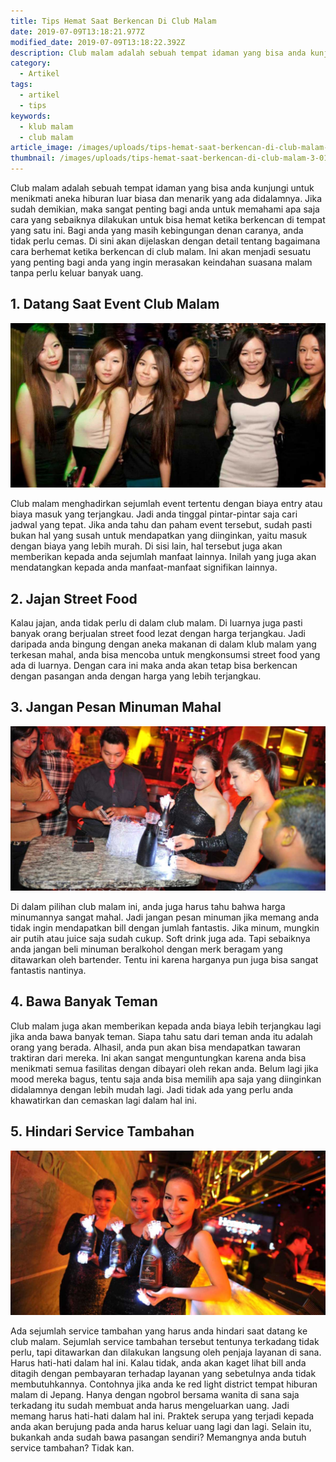 ```yaml
---
title: Tips Hemat Saat Berkencan Di Club Malam
date: 2019-07-09T13:18:21.977Z
modified_date: 2019-07-09T13:18:22.392Z
description: Club malam adalah sebuah tempat idaman yang bisa anda kunjungi untuk menikmati aneka hiburan luar biasa dan menarik yang ada didalamnya.
category:
  - Artikel
tags:
  - artikel
  - tips
keywords:
  - klub malam
  - club malam
article_image: /images/uploads/tips-hemat-saat-berkencan-di-club-malam-3.jpg
thumbnail: /images/uploads/tips-hemat-saat-berkencan-di-club-malam-3-013.jpg
---
```

Club malam adalah sebuah tempat idaman yang bisa anda kunjungi untuk menikmati aneka hiburan luar biasa dan menarik yang ada didalamnya. Jika sudah demikian, maka sangat penting bagi anda untuk memahami apa saja cara yang sebaiknya dilakukan untuk bisa hemat ketika berkencan di tempat yang satu ini. Bagi anda yang masih kebingungan denan caranya, anda tidak perlu cemas. Di sini akan dijelaskan dengan detail tentang bagaimana cara berhemat ketika berkencan di club malam. Ini akan menjadi sesuatu yang penting bagi anda yang ingin merasakan keindahan suasana malam tanpa perlu keluar banyak uang.



## 1. Datang Saat Event Club Malam

![Tips Hemat Saat Berkencan Di Club Malam](/images/uploads/tips-hemat-saat-berkencan-di-club-malam-3.jpg)

Club malam menghadirkan sejumlah event tertentu dengan biaya entry atau biaya masuk yang terjangkau. Jadi anda tinggal pintar-pintar saja cari jadwal yang tepat. Jika anda tahu dan paham event tersebut, sudah pasti bukan hal yang susah untuk mendapatkan yang diinginkan, yaitu masuk dengan biaya yang lebih murah. Di sisi lain, hal tersebut juga akan memberikan kepada anda sejumlah manfaat lainnya. Inilah yang juga akan mendatangkan kepada anda manfaat-manfaat signifikan lainnya.



## 2. Jajan Street Food

Kalau jajan, anda tidak perlu di dalam club malam. Di luarnya juga pasti banyak orang berjualan street food lezat dengan harga terjangkau. Jadi daripada anda bingung dengan aneka makanan di dalam klub malam yang terkesan mahal, anda bisa mencoba untuk mengkonsumsi street food yang ada di luarnya. Dengan cara ini maka anda akan tetap bisa berkencan dengan pasangan anda dengan harga yang lebih terjangkau.



## 3. Jangan Pesan Minuman Mahal

![Tips Hemat Saat Berkencan Di Club Malam](/images/uploads/tips-hemat-saat-berkencan-di-club-malam-2.jpg)

Di dalam pilihan club malam ini, anda juga harus tahu bahwa harga minumannya sangat mahal. Jadi jangan pesan minuman jika memang anda tidak ingin mendapatkan bill dengan jumlah fantastis. Jika minum, mungkin air putih atau juice saja sudah cukup. Soft drink juga ada. Tapi sebaiknya anda jangan beli minuman beralkohol dengan merk beragam yang ditawarkan oleh bartender. Tentu ini karena harganya pun juga bisa sangat fantastis nantinya.



## 4. Bawa Banyak Teman

Club malam juga akan memberikan kepada anda biaya lebih terjangkau lagi jika anda bawa banyak teman. Siapa tahu satu dari teman anda itu adalah orang yang berada. Alhasil, anda pun akan bisa mendapatkan tawaran traktiran dari mereka. Ini akan sangat menguntungkan karena anda bisa menikmati semua fasilitas dengan dibayari oleh rekan anda. Belum lagi jika mood mereka bagus, tentu saja anda bisa memilih apa saja yang diinginkan didalamnya dengan lebih mudah lagi. Jadi tidak ada yang perlu anda khawatirkan dan cemaskan lagi dalam hal ini.



## 5. Hindari Service Tambahan

![Tips Hemat Saat Berkencan Di Club Malam](/images/uploads/tips-hemat-saat-berkencan-di-club-malam-1.jpg)

Ada sejumlah service tambahan yang harus anda hindari saat datang ke club malam. Sejumlah service tambahan tersebut tentunya terkadang tidak perlu, tapi ditawarkan dan dilakukan langsung oleh penjaja layanan di sana. Harus hati-hati dalam hal ini. Kalau tidak, anda akan kaget lihat bill anda ditagih dengan pembayaran terhadap layanan yang sebetulnya anda tidak membutuhkannya. Contohnya jika anda ke red light district tempat hiburan malam di Jepang. Hanya dengan ngobrol bersama wanita di sana saja terkadang itu sudah membuat anda harus mengeluarkan uang. Jadi memang harus hati-hati dalam hal ini. Praktek serupa yang terjadi kepada anda akan berujung pada anda harus keluar uang lagi dan lagi. Selain itu, bukankah anda sudah bawa pasangan sendiri? Memangnya anda butuh service tambahan? Tidak kan.
